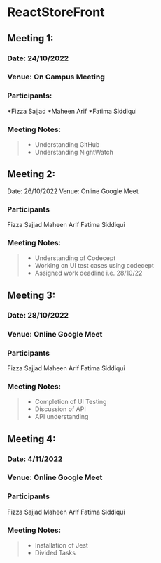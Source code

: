 # ReactStoreFront


## Meeting 1: 
### Date: 24/10/2022
### Venue: On Campus Meeting

### Participants:
*Fizza Sajjad
*Maheen Arif
*Fatima Siddiqui

### Meeting Notes: 
>* Understanding GitHub
>* Understanding NightWatch

## Meeting 2:
Date: 26/10/2022
Venue: Online Google Meet

### Participants
Fizza Sajjad
Maheen Arif
Fatima Siddiqui

### Meeting Notes: 
>* Understanding of Codecept
>* Working on UI test cases using codecept
>* Assigned work deadline i.e. 28/10/22

## Meeting 3:
### Date: 28/10/2022
### Venue: Online Google Meet

### Participants
Fizza Sajjad
Maheen Arif
Fatima Siddiqui


### Meeting Notes: 
>* Completion of UI Testing
>* Discussion of API
>* API understanding

## Meeting 4:
### Date: 4/11/2022
### Venue: Online Google Meet

### Participants
Fizza Sajjad
Maheen Arif
Fatima Siddiqui


### Meeting Notes: 
>* Installation of Jest
>* Divided Tasks
